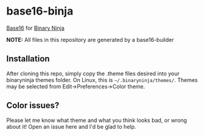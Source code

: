 # base16-binja

[Base16](https://github.com/chriskempson/base16) for [Binary 
Ninja](https://binary.ninja)

**NOTE:** All files in this repository are generated by a base16-builder 

## Installation

After cloning this repo, simply copy the .theme files desired into your
binaryninja themes folder. On Linux, this is `~/.binaryninja/themes/`.
Themes may be selected from Edit->Preferences->Color theme.

## Color issues?

Please let me know what theme and what you think looks bad, or wrong
about it! Open an issue here and I'd be glad to help.
